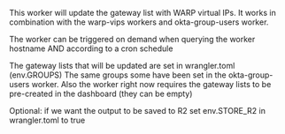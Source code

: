  This worker will update the gateway list with WARP virtual IPs. It works in combination with the warp-vips workers and okta-group-users worker.
  
 The worker can be triggered on demand when querying the worker hostname AND according to a cron schedule
  
 The gateway lists that will be updated are set in wrangler.toml (env.GROUPS)
 The same groups some have been set in the okta-group-users worker. Also the worker right now requires the gateway lists to be pre-created in the dashboard (they can be empty)
  
 Optional: if we want the output to be saved to R2 set env.STORE_R2 in wrangler.toml to true
